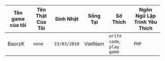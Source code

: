 
| Tên game của tôi | Tên Thật Của Tôi | Sinh Nhật | Sống Tại | Sở Thích | Ngôn Ngữ Lập Trình Yêu Thích |
| --- | --- | --- | --- | --- | --- |
| BaorzK | `none` | `23/03/2010` | VietNam | `write code`, `play game` | `PHP`
